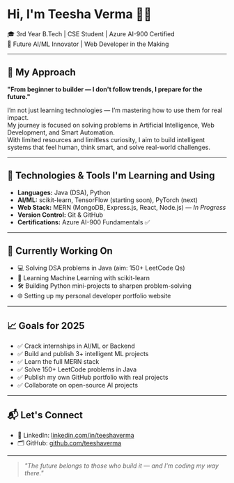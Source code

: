 # Hi, I'm Teesha Verma 👩‍💻

🎓 3rd Year B.Tech | CSE Student | Azure AI-900 Certified  
🚀 Future AI/ML Innovator | Web Developer in the Making  

---

## 🧠 My Approach

**"From beginner to builder — I don't follow trends, I prepare for the future."**

I’m not just learning technologies — I’m mastering how to use them for real impact.  
My journey is focused on solving problems in Artificial Intelligence, Web Development, and Smart Automation.  
With limited resources and limitless curiosity, I aim to build intelligent systems that feel human, think smart, and solve real-world challenges.

---

## 🔧 Technologies & Tools I'm Learning and Using

- **Languages:** Java (DSA), Python  
- **AI/ML:** scikit-learn, TensorFlow (starting soon), PyTorch (next)  
- **Web Stack:** MERN (MongoDB, Express.js, React, Node.js) — *In Progress*  
- **Version Control:** Git & GitHub  
- **Certifications:** Azure AI-900 Fundamentals ✅  

---

## 📌 Currently Working On

- 💻 Solving DSA problems in Java (aim: 150+ LeetCode Qs)  
- 🧠 Learning Machine Learning with scikit-learn  
- 🛠️ Building Python mini-projects to sharpen problem-solving  
- 🌐 Setting up my personal developer portfolio website

---

## 📈 Goals for 2025

- ✅ Crack internships in AI/ML or Backend  
- ✅ Build and publish 3+ intelligent ML projects  
- ✅ Learn the full MERN stack  
- ✅ Solve 150+ LeetCode problems in Java  
- ✅ Publish my own GitHub portfolio with real projects  
- ✅ Collaborate on open-source AI projects  
 

---

## 📬 Let's Connect
 
- 💼 LinkedIn: [linkedin.com/in/teeshaverma](https://linkedin.com/in/teeshaverma)  
- 🗂 GitHub: [github.com/teeshaverma](https://github.com/teeshaverma)  

---

> *"The future belongs to those who build it — and I'm coding my way there."*
